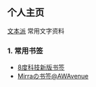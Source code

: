 ## 个人主页

[文本派](https://txtpad.cn/99998888)     常用文字资料

### 1. 常用书签

* [8度科技新版书签](https://github.com/Discover623/Discover623.github.io/blob/main/WANG/8%E5%BA%A6%E7%A7%91%E6%8A%80%E6%96%B0%E7%89%88%E4%B9%A6%E7%AD%BE.html)
* [Mirraの书签@AWAvenue](https://github.com/Discover623/Discover623.github.io/blob/main/WANG/Mirra%E3%81%AE%E4%B9%A6%E7%AD%BE%40AWAvenue.html)
